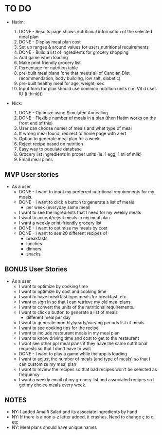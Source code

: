 # TO DO
* Hatim:
  1. DONE - Results page shows nutritional information of the selected meal plan
  1. DONE - Display meal plan cost
  1. Set up ranges & around values for users nutritional requirements
  1. DONE - Build a list of ingredients for grocery shopping
  1. Add game when loading
  1. Make print friendly grocery list
  1. Percentage for nutrition table
  1. pre-built meal plans (one that meets all of Candian Diet recommendation, body building, low salt, diabetic)
  1. pre-built healthy meal for age, weight, sex
  1. Input form for plan should use common nutrition units (i.e. Vit d uses IU (i think)))

* Nick:
  1. DONE - Optimize using Simulated Annealing
  1. DONE - Flexible number of meals in a plan (then Hatim works on the front end of this)
  1. User can choose numer of meals and what type of meal
  1. If wrong meal found, redirect to home page with alert
  1. Option to generate meal plan for a week
  1. Reject recipe based on nutrition
  1. Easy way to populate database
  1. Grocery list ingredients in proper units (ie. 1 egg, 1 ml of milk)
  1. Email meal plans

## MVP User stories
* As a user,
  + DONE - I want to input my preferred nutritional requirements for my meals.
  + DONE - I want to click a button to generate a list of meals
    - per week (everyday same meal)
  + I want to see the ingredients that I need for my weekly meals
  + I want to accept/reject meals in my meal plan
  + I want a weekly print-friendly grocery list
  + DONE - I want to optimize my meals by cost
  + DONE - I want to see 20 different recipes of
    - breakfasts
    - lunches
    - dinners
    - snacks

## BONUS User Stories
* As a user,
  + I want to optimize by cooking time
  + I want to optimize by cost and cooking time
  + I want to have breakfast type meals for breakfast, etc.
  + I want to sign in so that I can retrieve my old meal plans.
  + I want to convert the units of the nutritional requirements.
  + I want to click a button to generate a list of meals
    - different meal per day
  + I want to generate monthly/yearly/varying periods list of meals 
  + I want to see cooking tips for the recipe
  + I want to include restaurant meals in my meal plan
  + I want to know driving time and cost to get to the restaurant
  + I want see other ppl meal plans if they have the same nutritional requests so that I don't have to wait
  + DONE - I want to play a game while the app is loading
  + I want to adjust the number of meals (and type of meals) so that I can customize my meal plan
  + I want to review the recipes so that bad recipes won't be selected as frequency
  + I want a weekly email of my grocery list and associated recipes so I get my choice meals every week.


## NOTES
* NY: I added Amalfi Salad and its associate ingredients by hand
* NY: If there is a non a-z letter added, it crashes.  Need to change ç to c, etc
* NY: Meal plans should have unique names